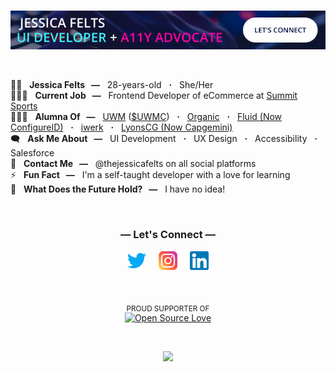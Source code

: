 <div>
  
  <br />

  [![Welcome to the official GitHub profile of @thejessicafelts](https://raw.githubusercontent.com/thejessicafelts/thejessicafelts/master/thejessicafelts-github-banner.gif)](https://www.linkedin.com/in/thejessicafelts)

  <br />

</div> 

👩🏻 &nbsp; <strong>Jessica Felts &nbsp; &mdash;</strong> &nbsp; 28-years-old &nbsp; <strong>&centerdot;</strong> &nbsp; She/Her<br />
👩🏻‍💻 &nbsp; <strong>Current Job &nbsp; &mdash;</strong> &nbsp; Frontend Developer of eCommerce at [Summit Sports](http://www.summitsports.com)<br />
👩🏻‍💻 &nbsp; <strong>Alumna Of &nbsp; &mdash;</strong> &nbsp; 
  [UWM](https://www.uwm.com/) ([$UWMC](https://www.marketwatch.com/investing/stock/uwmc)) &nbsp; <strong>&centerdot;</strong> &nbsp;
  [Organic](https://www.organic.com/) &nbsp; <strong>&centerdot;</strong> &nbsp; 
  [Fluid (Now ConfigureID)](https://configureid.com/) &nbsp; <strong>&centerdot;</strong> &nbsp; 
  [iwerk](https://www.iwerk.com/) &nbsp; <strong>&centerdot;</strong> &nbsp; 
  [LyonsCG (Now Capgemini)](https://www.capgemini.com/)<br />
🗨️ &nbsp; <strong>Ask Me About &nbsp; &mdash;</strong> &nbsp; UI Development &nbsp; <strong>&centerdot;</strong> &nbsp; UX Design &nbsp; <strong>&centerdot;</strong> &nbsp; Accessibility &nbsp; <strong>&centerdot;</strong> &nbsp; Salesforce<br />
💌 &nbsp; <strong>Contact Me &nbsp; &mdash;</strong> &nbsp; @thejessicafelts on all social platforms<br />
⚡ &nbsp; <strong>Fun Fact &nbsp; &mdash;</strong> &nbsp; I'm a self-taught developer with a love for learning<br />
:crystal_ball: &nbsp; <strong>What Does the Future Hold? &nbsp; &mdash;</strong> &nbsp; I have no idea!

<div align="center">

  <br />

### &mdash; Let's Connect &mdash;

[![Twitter @thejessicafelts](https://raw.githubusercontent.com/thejessicafelts/thejessicafelts/master/icon-twitter.png)](https://www.twitter.com/thejessicafelts) &nbsp; &nbsp; [![Instagram @thejessicafelts](https://raw.githubusercontent.com/thejessicafelts/thejessicafelts/master/icon-instagram.png)](https://www.instagram.com/thejessicafelts) &nbsp; &nbsp; [![LinkedIn @thejessicafelts](https://raw.githubusercontent.com/thejessicafelts/thejessicafelts/master/icon-linkedin.png)](https://www.linkedin.com/in/thejessicafelts)

</div>

<div align="center">

  <br />
  
<sub>PROUD SUPPORTER OF</sub><br/>
[![Open Source Love](https://firstcontributions.github.io/open-source-badges/badges/open-source-v1/open-source-200x33.png)](https://github.com/firstcontributions/open-source-badges)

  <br />

![](https://komarev.com/ghpvc/?username=thejessicafelts&label=Visitors&color=cd395e)

</div>
